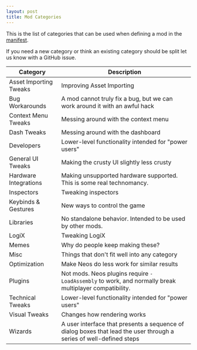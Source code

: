 ```yaml
---
layout: post
title: Mod Categories
---
```


This is the list of categories that can be used when defining a mod in the [manifest](manifest).

If you need a new category or think an existing category should be split let us know with a GitHub issue.

| Category               | Description |
| ---------------------- | ----------- |
| Asset Importing Tweaks | Improving Asset Importing |
| Bug Workarounds        | A mod cannot truly fix a bug, but we can work around it with an awful hack |
| Context Menu Tweaks    | Messing around with the context menu |
| Dash Tweaks            | Messing around with the dashboard |
| Developers             | Lower-level functionality intended for "power users" |
| General UI Tweaks      | Making the crusty UI slightly less crusty |
| Hardware Integrations  | Making unsupported hardware supported. This is some real technomancy. |
| Inspectors             | Tweaking inspectors |
| Keybinds & Gestures    | New ways to control the game |
| Libraries              | No standalone behavior. Intended to be used by other mods. |
| LogiX                  | Tweaking LogiX |
| Memes                  | Why do people keep making these? |
| Misc                   | Things that don't fit well into any category |
| Optimization           | Make Neos do less work for similar results |
| Plugins                | Not mods. Neos plugins require `-LoadAssembly` to work, and normally break multiplayer compatibility. |
| Technical Tweaks       | Lower-level functionality intended for "power users" |
| Visual Tweaks          | Changes how rendering works |
| Wizards                | A user interface that presents a sequence of dialog boxes that lead the user through a series of well-defined steps |
